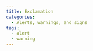 ```yaml
---
title: Exclamation
categories:
  - Alerts, warnings, and signs
tags:
  - alert
  - warning
---
```

